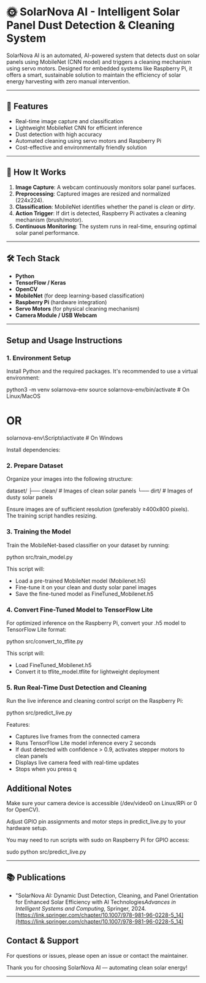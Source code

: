 # 🌞 SolarNova AI - Intelligent Solar Panel Dust Detection & Cleaning System

SolarNova AI is an automated, AI-powered system that detects dust on solar panels using MobileNet (CNN model) and triggers a cleaning mechanism using servo motors. Designed for embedded systems like Raspberry Pi, it offers a smart, sustainable solution to maintain the efficiency of solar energy harvesting with zero manual intervention.

---

## 🚀 Features

- Real-time image capture and classification
- Lightweight MobileNet CNN for efficient inference
- Dust detection with high accuracy
- Automated cleaning using servo motors and Raspberry Pi
- Cost-effective and environmentally friendly solution

---

## 🧠 How It Works

1. **Image Capture**: A webcam continuously monitors solar panel surfaces.
2. **Preprocessing**: Captured images are resized and normalized (224x224).
3. **Classification**: MobileNet identifies whether the panel is *clean* or *dirty*.
4. **Action Trigger**: If dirt is detected, Raspberry Pi activates a cleaning mechanism (brush/motor).
5. **Continuous Monitoring**: The system runs in real-time, ensuring optimal solar panel performance.

---

## 🛠️ Tech Stack

- **Python**
- **TensorFlow / Keras**
- **OpenCV**
- **MobileNet** (for deep learning-based classification)
- **Raspberry Pi** (hardware integration)
- **Servo Motors** (for physical cleaning mechanism)
- **Camera Module / USB Webcam**

---

## Setup and Usage Instructions

### 1. Environment Setup

Install Python and the required packages. It's recommended to use a virtual environment:

python3 -m venv solarnova-env
source solarnova-env/bin/activate       # On Linux/MacOS
# OR
solarnova-env\Scripts\activate          # On Windows

Install dependencies:

### 2. Prepare Dataset

Organize your images into the following structure:

dataset/
├── clean/    # Images of clean solar panels
└── dirt/     # Images of dusty solar panels

Ensure images are of sufficient resolution (preferably ≥400x800 pixels). The training script handles resizing.

### 3. Training the Model

Train the MobileNet-based classifier on your dataset by running:

python src/train_model.py

This script will:

- Load a pre-trained MobileNet model (Mobilenet.h5)
- Fine-tune it on your clean and dusty solar panel images
- Save the fine-tuned model as FineTuned_Mobilenet.h5

### 4. Convert Fine-Tuned Model to TensorFlow Lite

For optimized inference on the Raspberry Pi, convert your .h5 model to TensorFlow Lite format:

python src/convert_to_tflite.py

This script will:

- Load FineTuned_Mobilenet.h5
- Convert it to tflite_model.tflite for lightweight deployment

### 5. Run Real-Time Dust Detection and Cleaning

Run the live inference and cleaning control script on the Raspberry Pi:

python src/predict_live.py

Features:

- Captures live frames from the connected camera
- Runs TensorFlow Lite model inference every 2 seconds
- If dust detected with confidence > 0.9, activates stepper motors to clean panels
- Displays live camera feed with real-time updates
- Stops when you press q


## Additional Notes

Make sure your camera device is accessible (/dev/video0 on Linux/RPi or 0 for OpenCV).

Adjust GPIO pin assignments and motor steps in predict_live.py to your hardware setup.

You may need to run scripts with sudo on Raspberry Pi for GPIO access:

sudo python src/predict_live.py

---

## 📚 Publications

- "SolarNova AI: Dynamic Dust Detection, Cleaning, and Panel Orientation for Enhanced Solar Efficiency with AI Technologies*Advances in Intelligent Systems and Computing*, Springer, 2024.  
  [https://link.springer.com/chapter/10.1007/978-981-96-0228-5_14](https://link.springer.com/chapter/10.1007/978-981-96-0228-5_14)


## Contact & Support

For questions or issues, please open an issue or contact the maintainer.

Thank you for choosing SolarNova AI — automating clean solar energy!

---


